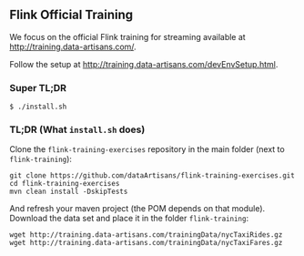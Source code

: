 ## Flink Official Training

We focus on the official Flink training for streaming available at http://training.data-artisans.com/.

Follow the setup at http://training.data-artisans.com/devEnvSetup.html.

### Super TL;DR

```
$ ./install.sh
```

### TL;DR (What `install.sh` does)

Clone the `flink-training-exercises` repository in the main folder (next to `flink-training`):

```
git clone https://github.com/dataArtisans/flink-training-exercises.git
cd flink-training-exercises
mvn clean install -DskipTests
```

And refresh your maven project (the POM depends on that module).  
Download the data set and place it in the folder `flink-training`:

```
wget http://training.data-artisans.com/trainingData/nycTaxiRides.gz
wget http://training.data-artisans.com/trainingData/nycTaxiFares.gz
```

